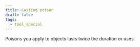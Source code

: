 ```yaml
---
title: Lasting poison
draft: false
tags:
  - tool_special
---
```

Poisons you apply to objects lasts twice the duration or uses.